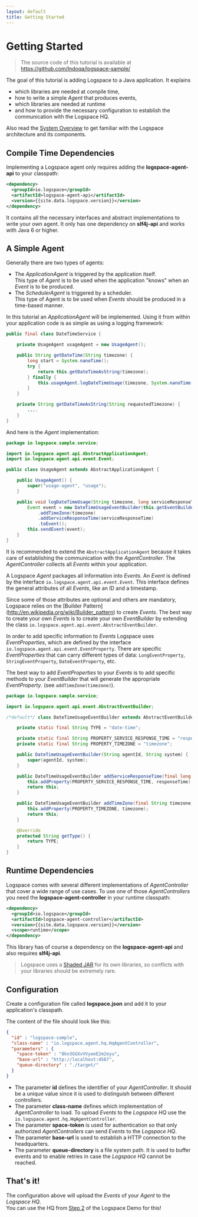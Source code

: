 ```yaml
---
layout: default
title: Getting Started
---
```


# Getting Started
>The source code of this tutorial is available at https://github.com/Indoqa/logspace-sample/

The goal of this tutorial is adding Logspace to a Java application. It explains

- which libraries are needed at compile time,
- how to write a simple *Agent* that produces events,
- which libraries are needed at runtime
- and how to provide the necessary configuration to establish the communication with the Logspace HQ.

Also read the [System Overview](/system-overview) to get familiar with the Logspace architecture and its components.

## Compile Time Dependencies
Implementing a Logspace agent only requires adding the **logspace-agent-api** to your classpath:

````xml
<dependency>
  <groupId>io.logspace</groupId>
  <artifactId>logspace-agent-api</artifactId>
  <version>{{site.data.logspace.version}}</version>
</dependency>
````

It contains all the necessary interfaces and abstract implementations to write your own agent. It only has one dependency on **slf4j-api** and works with Java 6 or higher.

## A Simple Agent
Generally there are two types of agents:

- The *ApplicationAgent* is triggered by the application itself.<br/>This type of *Agent* is to be used when the application "knows" when an *Event* is to be produced.
- The *SchedulerAgent* is triggered by a scheduler.<br/>This type of Agent is to be used when *Events* should be produced in a time-based manner.

In this tutorial an *ApplicationAgent* will be implemented. Using it from within your application code is as simple as using a logging framework:

````java
public final class DateTimeService {

    private UsageAgent usageAgent = new UsageAgent();

    public String getDateTime(String timezone) {
        long start = System.nanoTime();
        try {
            return this.getDateTimeAsString(timezone);
        } finally {
            this.usageAgent.logDateTimeUsage(timezone, System.nanoTime() - start);
        }
    }

    private String getDateTimeAsString(String requestedTimezone) {
        ....
    }
}
````

And here is the *Agent* implementation:

````java
package io.logspace.sample.service;

import io.logspace.agent.api.AbstractApplicationAgent;
import io.logspace.agent.api.event.Event;

public class UsageAgent extends AbstractApplicationAgent {

    public UsageAgent() {
        super("usage-agent", "usage");
    }

    public void logDateTimeUsage(String timezone, long serviceResponseTime) {
        Event event = new DateTimeUsageEventBuilder(this.getEventBuilderData())
            .addTimeZone(timezone)
            .addServiceResponseTime(serviceResponseTime)
            .toEvent();
        this.sendEvent(event);
    }
}
````

It is recommended to extend the ```AbstractApplicationAgent``` because it takes care of establishing the communication with the *AgentController*. The *AgentController* collects all *Events* within your application.

A Logspace *Agent* packages all information into *Events*. An *Event* is defined by the interface ```io.logspace.agent.api.event.Event```. This interface defines the general attributes of all *Events*, like an ID and a timestamp.

Since some of those attributes are optional and others are mandatory, Logspace relies on the [Builder Pattern] (http://en.wikipedia.org/wiki/Builder_pattern) to create *Events*. The best way to create your own *Events* is to create your own *EventBuilder* by extending the class ```io.logspace.agent.api.event.AbstractEventBuilder```.

In order to add specific information to *Events* Logspace uses *EventProperties*, which are defined by the interface ```io.logspace.agent.api.event.EventProperty```.
There are specific *EventProperties* that can carry different types of data: ```LongEventProperty```, ```StringEventProperty```, ```DateEventProperty```, etc.

The best way to add *EventProperties* to your *Events* is to add specific methods to your *EventBuilder* that will generate the appropriate *EventProperty*. (see ```addTimeZone(timezone)```).

````java
package io.logspace.sample.service;

import io.logspace.agent.api.event.AbstractEventBuilder;

/*default*/ class DateTimeUsageEventBuilder extends AbstractEventBuilder {

    private static final String TYPE = "date-time";

    private static final String PROPERTY_SERVICE_RESPONSE_TIME = "response_time";
    private static final String PROPERTY_TIMEZONE = "timezone";

    public DateTimeUsageEventBuilder(String agentId, String system) {
        super(agentId, system);
    }

    public DateTimeUsageEventBuilder addServiceResponseTime(final long responseTime) {
        this.addProperty(PROPERTY_SERVICE_RESPONSE_TIME, responseTime);
        return this;
    }

    public DateTimeUsageEventBuilder addTimeZone(final String timezone) {
        this.addProperty(PROPERTY_TIMEZONE, timezone);
        return this;
    }

    @Override
    protected String getType() {
        return TYPE;
    }
}
````


## Runtime Dependencies
Logspace comes with several different implementations of *AgentController* that cover a wide range of use cases.
To use one of those *AgentControllers* you need the **logspace-agent-controller** in your runtime classpath:

````xml
<dependency>
  <groupId>io.logspace</groupId>
  <artifactId>logspace-agent-controller</artifactId>
  <version>{{site.data.logspace.version}}</version>
  <scope>runtime</scope>
</dependency>
````

This library has of course a dependency on the **logspace-agent-api** and also requires **slf4j-api**.

> Logspace uses a [Shaded JAR](https://maven.apache.org/plugins/maven-shade-plugin/) for its own libraries, so conflicts with your libraries should be extremely rare.&nbsp;

## Configuration
Create a configuration file called **logspace.json** and add it to your application's classpath.

The content of the file should look like this:

````json
{
  "id" : "logspace-sample",
  "class-name" : "io.logspace.agent.hq.HqAgentController",
  "parameters" : {
    "space-token" : "8kn3GGXvVVyeeE2m2eyu",
    "base-url" : "http://localhost:4567",
    "queue-directory" : "./target/"
  }
}
````

- The parameter **id** defines the identifier of your *AgentController*. It should be a unique value since it is used to distinguish between different controllers.
- The parameter **class-name** defines which implementation of *AgentController* to load. To upload *Events* to the *Logspace HQ* use the ```io.logspace.agent.hq.HqAgentController```.
- The parameter **space-token** is used for authentication so that only authorized *AgentControllers* can send *Events* to the *Logspace HQ*.
- The parameter **base-url** is used to establish a HTTP connection to the headquarters.
- The parameter **queue-directory** is a file system path. It is used to buffer events and to enable retries in case the *Logspace HQ* cannot be reached.

## That's it!
The configuration above will upload the *Events* of your *Agent* to the *Logspace HQ*.<br/>
You can use the HQ from [Step 2](/demo#step-2:-start-the-logspace-hq) of the Logspace Demo for this!
